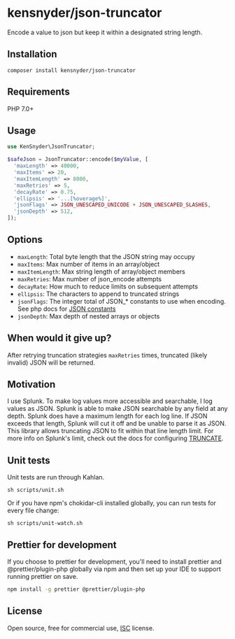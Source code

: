 # kensnyder/json-truncator

Encode a value to json but keep it within a designated string length.

## Installation

`composer install kensnyder/json-truncator`

## Requirements

PHP 7.0+

## Usage

```php
use KenSnyder\JsonTruncator;

$safeJson = JsonTruncator::encode($myValue, [
  'maxLength' => 40000,
  'maxItems' => 20,
  'maxItemLength' => 8000,
  'maxRetries' => 5,
  'decayRate' => 0.75,
  'ellipsis' => '...[%overage%]',
  'jsonFlags' => JSON_UNESCAPED_UNICODE + JSON_UNESCAPED_SLASHES,
  'jsonDepth' => 512,
]);
```

## Options

- `maxLength`: Total byte length that the JSON string may occupy
- `maxItems`: Max number of items in an array/object
- `maxItemLength`: Max string length of array/object members
- `maxRetries`: Max number of json_encode attempts
- `decayRate`: How much to reduce limits on subsequent attempts
- `ellipsis`: The characters to append to truncated strings
- `jsonFlags`: The integer total of JSON\_\* constants to use when encoding.
  See php docs for
  [JSON constants](https://www.php.net/manual/en/json.constants.php#constant.json-object-as-array)
- `jsonDepth`: Max depth of nested arrays or objects

## When would it give up?

After retrying truncation strategies `maxRetries` times, truncated (likely
invalid) JSON will be returned.

## Motivation

I use Splunk. To make log values more accessible and searchable, I log values
as JSON. Splunk is able to make JSON searchable by any field at any depth.
Splunk does have a maximum length for each log line. If JSON exceeds that
length, Splunk will cut it off and be unable to parse it as JSON. This library
allows truncating JSON to fit within that line length limit. For more info on
Splunk's limit, check out the docs for configuring
[TRUNCATE](https://docs.splunk.com/Documentation/Splunk/latest/Admin/Propsconf#Line_breaking).

## Unit tests

Unit tests are run through Kahlan.

`sh scripts/unit.sh`

Or if you have npm's chokidar-cli installed globally, you can run tests for
every file change:

`sh scripts/unit-watch.sh`

## Prettier for development

If you choose to prettier for development, you'll need to install prettier and
@prettier/plugin-php globally via npm and then set up your IDE to support
running prettier on save.

```bash
npm install -g prettier @prettier/plugin-php
```

## License

Open source, free for commercial use, [ISC](./LICENSE.md) license.
